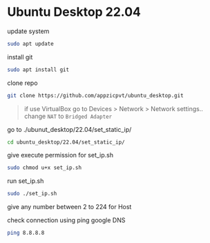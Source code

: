 # Ubuntu Desktop 22.04

update system
```bash
sudo apt update
```

install git
```bash
sudo apt install git
```

clone repo
```bash
git clone https://github.com/appzicpvt/ubuntu_desktop.git
```

> if use VirtualBox go to Devices > Network > Network settings..\
> change `NAT` to `Bridged Adapter`

go to ./ubunut_desktop/22.04/set_static_ip/
```bash
cd ubuntu_desktop/22.04/set_static_ip/
```

give execute permission for set_ip.sh
```bash
sudo chmod u+x set_ip.sh
```

run set_ip.sh
```bash
sudo ./set_ip.sh
```

give any number between 2 to 224 for Host

check connection using ping google DNS
```bash
ping 8.8.8.8
```